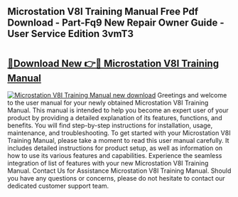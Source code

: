 ## Microstation V8I Training Manual Free Pdf Download - Part-Fq9 New Repair Owner Guide - User Service Edition 3vmT3

# <h2><a href="http://cf28660.oget.top/?id=Microstation+V8I+Training+Manual">🔗Download New 👉🔴 Microstation V8I Training Manual</a></h2>

[![Microstation V8I Training Manual new download](https://i.imgur.com/5g1atiW.png)](http://cf28660.oget.top/?id=Microstation+V8I+Training+Manual)
Greetings and welcome to the user manual for your newly obtained Microstation V8I Training Manual. This manual is intended to help you become an expert user of your product by providing a detailed explanation of its features, functions, and benefits. You will find step-by-step instructions for installation, usage, maintenance, and troubleshooting. To get started with your Microstation V8I Training Manual, please take a moment to read this user manual carefully. It includes detailed instructions for product setup, as well as information on how to use its various features and capabilities. Experience the seamless integration of list of features with your new Microstation V8I Training Manual. Contact Us for Assistance Microstation V8I Training Manual. Should you have any questions or concerns, please do not hesitate to contact our dedicated customer support team.

